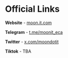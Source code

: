 # Official Links

**Website** - [moon.it.com](https://moon.it.com/)

**Telegram** - [t.me/moonit\_eca](https://t.me/moonit\_eca)

**Twitter** - [x.com/moondotit](https://x.com/moondotit)

**Tiktok** - TBA
